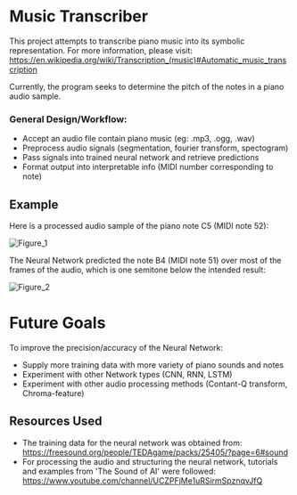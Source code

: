 # Music Transcriber #

This project attempts to transcribe piano music into its symbolic representation. For more information, please visit: https://en.wikipedia.org/wiki/Transcription_(music)#Automatic_music_transcription

Currently, the program seeks to determine the pitch of the notes in a piano audio sample.

### General Design/Workflow: ###
- Accept an audio file contain piano music (eg: .mp3, .ogg, .wav)
- Preprocess audio signals (segmentation, fourier transform, spectogram)
- Pass signals into trained neural network and retrieve predictions
- Format output into interpretable info (MIDI number corresponding to note)

## Example ##
Here is a processed audio sample of the piano note C5 (MIDI note 52):

![Figure_1](https://user-images.githubusercontent.com/59456593/117212926-f6c37080-adc8-11eb-8292-c625967b74ed.png)

The Neural Network predicted the note B4 (MIDI note 51) over most of the frames of the audio, which is one semitone below the intended result:

![Figure_2](https://user-images.githubusercontent.com/59456593/117213324-76513f80-adc9-11eb-96e6-4a5aae32c364.png)

# Future Goals #
To improve the precision/accuracy of the Neural Network:
- Supply more training data with more variety of piano sounds and notes
- Experiment with other Network types (CNN, RNN, LSTM)
- Experiment with other audio processing methods (Contant-Q transform, Chroma-feature)


## Resources Used ##
- The training data for the neural network was obtained from: https://freesound.org/people/TEDAgame/packs/25405/?page=6#sound
- For processing the audio and structuring the neural network, tutorials and examples from 'The Sound of AI' were followed: https://www.youtube.com/channel/UCZPFjMe1uRSirmSpznqvJfQ
